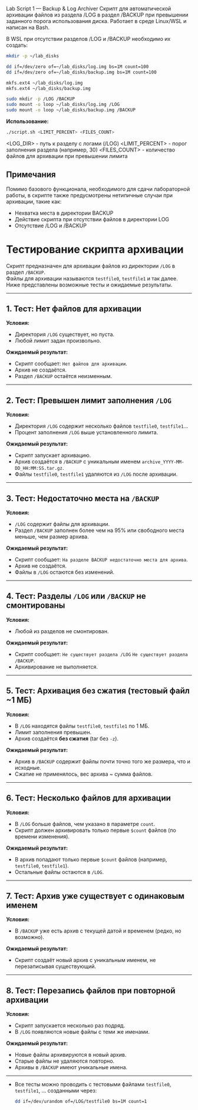 Lab Script 1 — Backup & Log Archiver
Скрипт для автоматической архивации файлов из раздела /LOG в раздел /BACKUP
при превышении заданного порога использования диска.
Работает в среде Linux/WSL и написан на Bash.

В WSL при отсутствии разделов /LOG и /BACKUP необходимо их создать:
```bash
mkdir -p ~/lab_disks

dd if=/dev/zero of=~/lab_disks/log.img bs=1M count=100
dd if=/dev/zero of=~/lab_disks/backup.img bs=1M count=100

mkfs.ext4 ~/lab_disks/log.img
mkfs.ext4 ~/lab_disks/backup.img

sudo mkdir -p /LOG /BACKUP
sudo mount -o loop ~/lab_disks/log.img /LOG
sudo mount -o loop ~/lab_disks/backup.img /BACKUP
```

**Использование:**
```bash
./script.sh <LIMIT_PERCENT> <FILES_COUNT>
```
<LOG_DIR> - путь к разделу с логами (/LOG)
<LIMIT_PERCENT> - порог заполнения раздела (например, 30)
<FILES_COUNT> - количество файлов для архивации при превышении лимита

## Примечания
Помимо базового функционала, необходимого для сдачи лабораторной работы, в скрипте также предусмотрены нетипичные случаи при архивации, такие как:
- Нехватка места в директории BACKUP
- Действие скрипта при отсутствии файлов в директории LOG
- Отсутствие /LOG и /BACKUP

# Тестирование скрипта архивации

Скрипт предназначен для архивации файлов из директории `/LOG` в раздел `/BACKUP`.  
Файлы для архивации называются `testfile0`, `testfile1` и так далее. Ниже представлены возможные тесты и ожидаемые результаты.

---

## 1. Тест: Нет файлов для архивации

**Условия:**  
- Директория `/LOG` существует, но пуста.  
- Любой лимит задан произвольно.

**Ожидаемый результат:**  
- Скрипт сообщает: `Нет файлов для архивации`.  
- Архив не создаётся.  
- Раздел `/BACKUP` остаётся неизменным.

---

## 2. Тест: Превышен лимит заполнения `/LOG`

**Условия:**  
- Директория `/LOG` содержит несколько файлов `testfile0`, `testfile1`…  
- Процент заполнения `/LOG` выше установленного лимита.

**Ожидаемый результат:**  
- Скрипт запускает архивацию.  
- Архив создаётся в `/BACKUP` с уникальным именем `archive_YYYY-MM-DD_HH:MM:SS.tar.gz`.  
- Файлы `testfile0`, `testfile1` удаляются из `/LOG` после архивации.  

---

## 3. Тест: Недостаточно места на `/BACKUP`

**Условия:**  
- `/LOG` содержит файлы для архивации.  
- Раздел `/BACKUP` заполнен более чем на 95% или свободного места меньше, чем размер архива.

**Ожидаемый результат:**  
- Скрипт сообщает: `На разделе BACKUP недостаточно места для архива`.  
- Архив не создаётся.  
- Файлы в `/LOG` остаются без изменений.  

---

## 4. Тест: Разделы `/LOG` или `/BACKUP` не смонтированы

**Условия:**  
- Любой из разделов не смонтирован.

**Ожидаемый результат:**  
- Скрипт сообщает: `Не существует раздела /LOG` `Не существует раздела /BACKUP`.  
- Архивирование не выполняется.  

---

## 5. Тест: Архивация без сжатия (тестовый файл ~1 МБ)

**Условия:**  
- В `/LOG` находятся файлы `testfile0`, `testfile1` по 1 МБ.  
- Лимит заполнения превышен.  
- Архив создаётся **без сжатия** (tar без `-z`).

**Ожидаемый результат:**  
- Архив в `/BACKUP` содержит файлы почти точно того же размера, что и исходные.  
- Сжатие не применялось, вес архива ~ сумма файлов.  

---

## 6. Тест: Несколько файлов для архивации

**Условия:**  
- В `/LOG` больше файлов, чем указано в параметре `count`.  
- Скрипт должен архивировать только первые `$count` файлов (по времени изменения).

**Ожидаемый результат:**  
- В архив попадают только первые `$count` файлов (например, `testfile0`, `testfile1`).  
- Остальные файлы остаются в `/LOG`.

---

## 7. Тест: Архив уже существует с одинаковым именем

**Условия:**  
- В `/BACKUP` уже есть архив с текущей датой и временем (редко, но возможно).

**Ожидаемый результат:**  
- Скрипт создаёт новый архив с уникальным именем, не перезаписывая существующий.  

---

## 8. Тест: Перезапись файлов при повторной архивации

**Условия:**  
- Скрипт запускается несколько раз подряд.  
- В `/LOG` появляются новые файлы с теми же именами.

**Ожидаемый результат:**  
- Новые файлы архивируются в новый архив.  
- Старые файлы не удаляются повторно.  
- Архивы в `/BACKUP` имеют уникальные имена.

---


- Все тесты можно проводить с тестовыми файлами `testfile0`, `testfile1`, … созданными через:
  ```bash
  dd if=/dev/urandom of=/LOG/testfile0 bs=1M count=1
